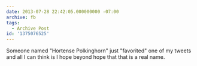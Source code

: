 ```yaml
---
date: 2013-07-28 22:42:05.000000000 -07:00
archive: fb
tags: 
  - Archive Post
id: '1375076525'
---
```


Someone named "Hortense Polkinghorn" just "favorited" one of my tweets and all I can think is I hope beyond hope that that is a real name.
